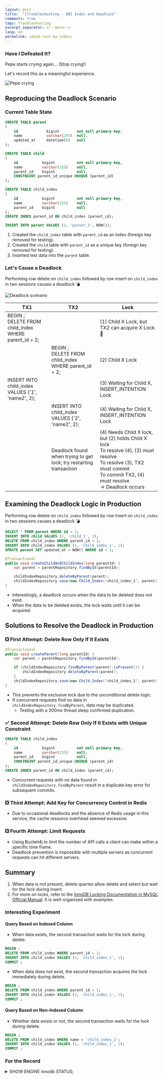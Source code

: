 ```yaml
---
layout: post
title:  "[Troubleshooting - DB] Index and Deadlock"
comments: true
tags: Troubleshooting
excerpt_separator: <!--more-->
lang: en
permalink: /dead-lock-by-index/
---
```


### Have I Defeated It?

Pepe starts crying again... (Stop crying!)

Let's record this as a meaningful experience.

![Pepe crying](https://velog.velcdn.com/images/haron/post/1687c152-873d-425f-96f9-174735a9c262/image.png)

## Reproducing the Deadlock Scenario

### Current Table State
```sql
CREATE TABLE parent
(
    id             bigint        not null primary key,
    name           varchar(255)  null,
    updated_at     datetime(6)   null
);

CREATE TABLE child
(
    id           bigint          not null primary key,
    name         varchar(255)    null,
    parent_id    bigint          null,
    CONSTRAINT parent_id_unique UNIQUE (parent_id)
);

CREATE TABLE child_index
(
    id           bigint          not null primary key,
    name         varchar(255)    null,
    parent_id    bigint          null
);
CREATE INDEX parent_id ON child_index (parent_id);

INSERT INTO parent VALUES (1, 'parent_1', NOW());
```
1. Created the `child_index` table with `parent_id` as an index (foreign key removed for testing).
2. Created the `child` table with `parent_id` as a unique key (foreign key removed for testing).
3. Inserted test data into the `parent` table.

### Let's Cause a Deadlock

Performing row delete on `child_index` followed by row insert on `child_index` in two sessions causes a deadlock 💣

![Deadlock scenario](https://velog.velcdn.com/images/haron/post/bc47166e-b1b7-4f30-ac1f-09932cb38ff7/image.png)

| TX1 | TX2 | Lock |
|-----|-----|------|
| BEGIN ;<br> DELETE FROM child_index WHERE parent_id = 2; | | (1) Child X Lock, but TX2 can acquire X Lock 🤔 |
| | BEGIN ;<br> DELETE FROM child_index WHERE parent_id = 2; | (2) Child X Lock |
| INSERT INTO child_index VALUES ('1', 'name2', 2); | | (3) Waiting for Child X, INSERT_INTENTION Lock |
| | INSERT INTO child_index VALUES ('2', 'name2', 2); | (4) Waiting for Child X, INSERT_INTENTION Lock |
| | Deadlock found when trying to get lock; try restarting transaction | (4) Needs Child X lock, but (2) holds Child X lock <br> To resolve (4), (3) must resolve <br> To resolve (3), TX2 must commit <br> To commit TX2, (4) must resolve <br> -> Deadlock occurs |

## Examining the Deadlock Logic in Production

Performing row delete on `child_index` followed by row insert on `child_index` in two sessions causes a deadlock 💣

```sql
SELECT * FROM parent WHERE id = 1;
INSERT INTO child VALUES (1, 'child_1', 1);
DELETE FROM child_index WHERE parent_id = 1;
INSERT INTO child_index VALUES (1, 'child_index_1', 1);
UPDATE parent SET updated_at = NOW() WHERE id = 1;
```

```java
@Transactional
public void createChildAndChildIndex(long parentId) {
    var parent = parentRepository.findById(parentId);

    childIndexRepository.deleteByParent(parent);
    childIndexRepository.save(new Child_Index('child_index_1', parent));
}
```
- Interestingly, a deadlock occurs when the data to be deleted does not exist.
- When the data to be deleted exists, the lock waits until it can be acquired.

## Solutions to Resolve the Deadlock in Production

### ❎ First Attempt: Delete Row Only If It Exists
```java
@Transactional
public void createParent(long parentId) {
    var parent = parentRepository.findById(parentId);

    if (childIndexRepository.findByParent(parent).isPresent()) {
        childIndexRepository.deleteByParent(parent);
    }
    childIndexRepository.save(new Child_Index('child_index_1', parent));
}
```
- This prevents the exclusive lock due to the unconditional delete logic.
- If concurrent requests find no data in `childIndexRepository.findByParent`, data may be duplicated.
  - Testing with a 300ms thread sleep confirmed duplication.

### ✅ Second Attempt: Delete Row Only If It Exists with Unique Constraint
```sql
CREATE TABLE child_index
(
    id           bigint          not null primary key,
    name         varchar(255)    null,
    parent_id    bigint          null,
    CONSTRAINT parent_id_unique UNIQUE (parent_id)
);
CREATE INDEX parent_id ON child_index (parent_id);
```
- Concurrent requests with no data found in `childIndexRepository.findByParent` result in a duplicate key error for subsequent commits.

### ❎ Third Attempt: Add Key for Concurrency Control in Redis
- Due to occasional deadlocks and the absence of Redis usage in this service, the cache resource overhead seemed excessive.

### ❎ Fourth Attempt: Limit Requests
- Using Bucket4j to limit the number of API calls a client can make within a specific time frame.
- Deadlock prevention is impossible with multiple servers as concurrent requests can hit different servers.

## Summary
1. When data is not present, delete queries allow delete and select but wait for the lock during insert.
2. For more on locks, refer to the [InnoDB Locking Documentation in MySQL Official Manual](https://dev.mysql.com/doc/refman/8.0/en/innodb-locking.html#innodb-record-locks). It is well-organized with examples.

### Interesting Experiment
#### Query Based on Indexed Column
- When data exists, the second transaction waits for the lock during delete.
```sql
BEGIN ;
DELETE FROM child_index WHERE parent_id = 1;
INSERT INTO child_index VALUES (1, 'child_index_1', 1);
COMMIT ;
```
- When data does not exist, the second transaction acquires the lock immediately during delete.
```sql
BEGIN ;
DELETE FROM child_index WHERE parent_id = 1;
INSERT INTO child_index VALUES (1, 'child_index_1', 1);
COMMIT ;
```
#### Query Based on Non-Indexed Column
- Whether data exists or not, the second transaction waits for the lock during delete.
```sql
BEGIN ;
DELETE FROM child_index WHERE name = 'child_index_2';
INSERT INTO child_index VALUES (1, 'child_index_1', 1);
COMMIT ;
```

### For the Record
<details>
<summary>SHOW ENGINE innodb STATUS;</summary>
  *** (1) TRANSACTION:TRANSACTION 13034, ACTIVE 6 sec insertingmysql tables in use 1, locked 1LOCK WAIT 4 lock struct(s), heap size 1128, 3 row lock(s), undo log entries 1MySQL thread id 280, OS thread handle 6136639488, query id 21716 localhost 127.0.0.1 root update/* ApplicationName=DataGrip 2022.3.2 */ insert into child values ('2', 'name2', 2)

*** (1) HOLDS THE LOCK(S):RECORD LOCKS space id 154 page no 4 n bits 72 index PRIMARY of table jpa.child trx id 13034 lock_mode X locks rec but not gapRecord lock, heap no 3 PHYSICAL RECORD: n_fields 5; compact format; info bits 0

*** (1) WAITING FOR THIS LOCK TO BE GRANTED:RECORD LOCKS space id 154 page no 5 n bits 72 index parent_id of table jpa.child trx id 13034 lock_mode X insert intention waitingRecord lock, heap no 1 PHYSICAL RECORD: n_fields 1; compact format; info bits 0

*** (2) TRANSACTION:TRANSACTION 13035, ACTIVE 4 sec insertingmysql tables in use 1, locked 1LOCK WAIT 3 lock struct(s), heap size 1128, 2 row lock(s)MySQL thread id 281, OS thread handle 6135525376, query id 21726 localhost 127.0.0.1 root update/* ApplicationName=DataGrip 2022.3.2 */ insert into child values ('2', 'name2', 2)

*** (2) HOLDS THE LOCK(S):RECORD LOCKS space id 154 page no 5 n bits 72 index parent_id of table jpa.child trx id 13035 lock_mode XRecord lock, heap no 1 PHYSICAL RECORD: n_fields 1; compact format; info bits 0

*** (2) WAITING FOR THIS LOCK TO BE GRANTED:RECORD LOCKS space id 154 page no 4 n bits 72 index PRIMARY of table jpa.child trx id 13035 lock mode S locks rec but not gap waitingRecord lock, heap no 3 PHYSICAL RECORD: n_fields 5; compact format; info bits 0

- SELECT * FROM performance_schema.data_locks;

| INDEX\_NAME | OBJECT\_INSTANCE\_BEGIN | LOCK\_TYPE | LOCK\_MODE | LOCK\_STATUS | LOCK\_DATA |
| :--- | :--- | :--- | :--- | :--- | :--- |
| null | 4813003272 | TABLE | IX | GRANTED | null |
| parent\_id | 4823656472 | RECORD | X | GRANTED | supremum pseudo-record |
| parent\_id | 4823656816 | RECORD | X,INSERT\_INTENTION | GRANTED | supremum pseudo-record |
| parent\_id | 4823657160 | RECORD | X,GAP | GRANTED | 1, 1 |
</details>
